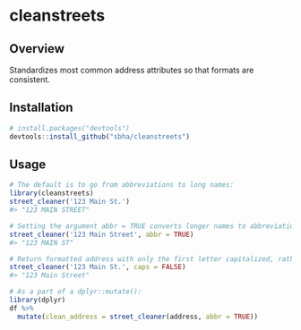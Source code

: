 # cleanstreets
## Overview
Standardizes most common address attributes so that formats are consistent. 

## Installation
``` r
# install.packages("devtools")
devtools::install_github("sbha/cleanstreets")
```

## Usage
```r
# The default is to go from abbreviations to long names:
library(cleanstreets)
street_cleaner('123 Main St.')
#> "123 MAIN STREET"

# Setting the argument abbr = TRUE converts longer names to abbreviations:
street_cleaner('123 Main Street', abbr = TRUE)
#> "123 MAIN ST"

# Return formatted address with only the first letter capitalized, rather than all caps
street_cleaner('123 Main St.', caps = FALSE)
#> "123 Main Street"

# As a part of a dplyr::mutate():
library(dplyr)
df %>% 
  mutate(clean_address = street_cleaner(address, abbr = TRUE)) 



```
